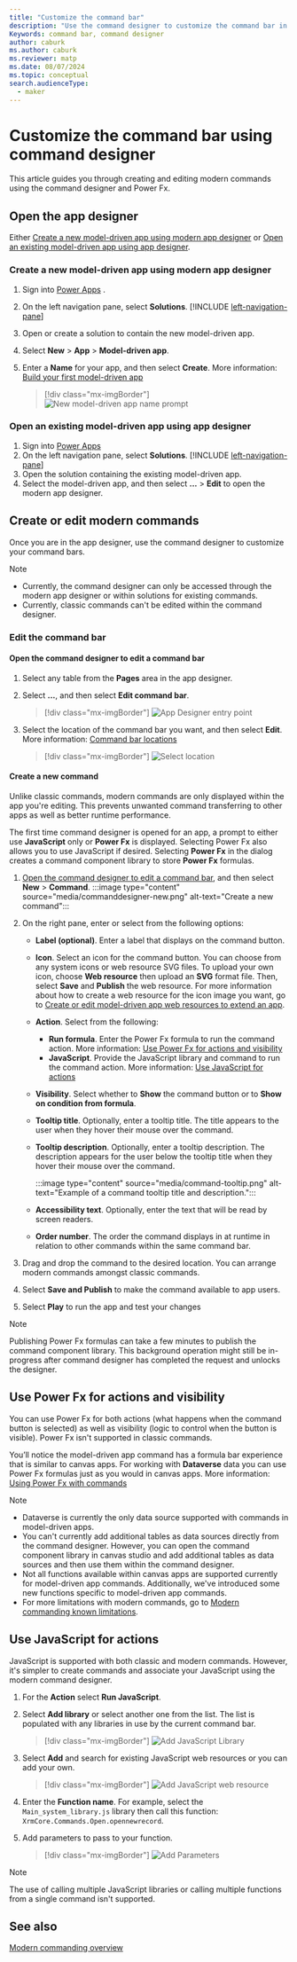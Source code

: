 ```yaml
---
title: "Customize the command bar"
description: "Use the command designer to customize the command bar in model-driven apps in Power Apps."
Keywords: command bar, command designer
author: caburk
ms.author: caburk
ms.reviewer: matp
ms.date: 08/07/2024
ms.topic: conceptual
search.audienceType: 
  - maker
---
```


# Customize the command bar using command designer

This article guides you through creating and editing modern commands using the command designer and Power Fx.
  
## Open the app designer

Either [Create a new model-driven app using modern app designer](#create-a-new-model-driven-app-using-modern-app-designer) or [Open an existing model-driven app using app designer](#open-an-existing-model-driven-app-using-app-designer).

### Create a new model-driven app using modern app designer

1. Sign into [Power Apps](https://make.powerapps.com/?cds-app-module-designer.isCustomPageEnabled=true)
.
1. On the left navigation pane, select **Solutions**. [!INCLUDE [left-navigation-pane](../../includes/left-navigation-pane.md)]
1. Open or create a solution to contain the new model-driven app.
1. Select **New** > **App** > **Model-driven app**.
1. Enter a **Name** for your app, and then select **Create**. More information: [Build your first model-driven app](build-first-model-driven-app.md)

   > [!div class="mx-imgBorder"]
   > ![New model-driven app name prompt](media/add-page-to-model-app/app-designer-name-prompt.png "New model-driven app name prompt")

### Open an existing model-driven app using app designer

1. Sign into [Power Apps](https://make.powerapps.com/?cds-app-module-designer.isCustomPageEnabled=true)
1. On the left navigation pane, select **Solutions**. [!INCLUDE [left-navigation-pane](../../includes/left-navigation-pane.md)]
1. Open the solution containing the existing model-driven app.
1. Select the model-driven app, and then select **...** > **Edit** to open the modern app designer.

## Create or edit modern commands

Once you are in the app designer, use the command designer to customize your command bars.

> [!NOTE]
> - Currently, the command designer can only be accessed through the modern app designer or within solutions for existing commands.
> - Currently, classic commands can't be edited within the command designer.

### Edit the command bar
 
#### Open the command designer to edit a command bar

1. Select any table from the **Pages** area in the app designer.

1. Select **...**, and then select **Edit command bar**.
    > [!div class="mx-imgBorder"]
    > ![App Designer entry point](media/commanddesigner-app-designer-entry-point.png "App Designer entry point")
 
1. Select the location of the command bar you want, and then select **Edit**. More information: [Command bar locations](command-designer-overview.md#command-bar-locations)
    > [!div class="mx-imgBorder"]
    > ![Select location](media/commanddesigner-command-bar-location-selection.png "Select location")
  
#### Create a new command

Unlike classic commands, modern commands are only displayed within the app you're editing. This prevents unwanted command transferring to other apps as well as better runtime performance.

The first time command designer is opened for an app, a prompt to either use **JavaScript** only or **Power Fx** is displayed. Selecting Power Fx also allows you to use JavaScript if desired. Selecting **Power Fx** in the dialog creates a command component library to store **Power Fx** formulas.

1. [Open the command designer to edit a command bar](#open-the-command-designer-to-edit-a-command-bar), and then select **New** >  **Command**.
   :::image type="content" source="media/commanddesigner-new.png" alt-text="Create a new command":::
1. On the right pane, enter or select from the following options:
   - **Label (optional)**. Enter a label that displays on the command button.
   - **Icon**. Select an icon for the command button. You can choose from any system icons or web resource SVG files. To upload your own icon, choose **Web resource** then upload an **SVG** format file. Then, select **Save** and **Publish** the web resource. For more information about how to create a web resource for the icon image you want, go to [Create or edit model-driven app web resources to extend an app](create-edit-web-resources.md).
   - **Action**. Select from the following:
      - **Run formula**. Enter the Power Fx formula to run the command action. More information: [Use Power Fx for actions and visibility](#use-power-fx-for-actions-and-visibility)
      - **JavaScript**. Provide the JavaScript library and command to run the command action. More information: [Use JavaScript for actions](#use-javascript-for-actions)
   - **Visibility**. Select whether to **Show** the command button or to **Show on condition from formula**. 
   - **Tooltip title**. Optionally, enter a tooltip title. The title appears to the user when they hover their mouse over the command.
   - **Tooltip description**. Optionally, enter a tooltip description. The description appears for the user below the tooltip title when they hover their mouse over the command.

      :::image type="content" source="media/command-tooltip.png" alt-text="Example of a command tooltip title and description.":::
   - **Accessibility text**. Optionally, enter the text that will be read by screen readers.
   - **Order number**. The order the command displays in at runtime in relation to other commands within the same command bar.

1. Drag and drop the command to the desired location. You can arrange modern commands amongst classic commands.
1. Select **Save and Publish** to make the command available to app users.
1. Select **Play** to run the app and test your changes 

> [!NOTE]
> Publishing Power Fx formulas can take a few minutes to publish the command component library. This background operation might still be in-progress after command designer has completed the request and unlocks the designer.

## Use Power Fx for actions and visibility

You can use Power Fx for both actions (what happens when the command button is selected) as well as visibility (logic to control when the button is visible). Power Fx isn't supported in classic commands.

You’ll notice the model-driven app command has a formula bar experience that is similar to canvas apps. For working with **Dataverse** data you can use Power Fx formulas just as you would in canvas apps. More information: [Using Power Fx with commands](commanding-use-powerfx.md)

> [!NOTE]
>
> - Dataverse is currently the only data source supported with commands in model-driven apps.
> - You can't currently add additional tables as data sources directly from the command designer. However, you can open the command component library in canvas studio and add additional tables as data sources and then use them within the command designer.
> - Not all functions available within canvas apps are supported currently for model-driven app commands. Additionally, we've introduced some new functions specific to model-driven app commands.
> - For more limitations with modern commands, go to [Modern commanding known limitations](command-designer-limitations.md).
  
## Use JavaScript for actions
  
JavaScript is supported with both classic and modern commands. However, it's simpler to create commands and associate your JavaScript using the modern command designer.
  
1. For the **Action** select **Run JavaScript**.

1. Select **Add library** or select another one from the list. The list is populated with any libraries in use by the current command bar.
 
   > [!div class="mx-imgBorder"]
   > ![Add JavaScript Library](media/commanddesigner-add-javascript-library.png "Add JavaScript Library")

1. Select **Add** and search for existing JavaScript web resources or you can add your own.

    > [!div class="mx-imgBorder"]
    > ![Add JavaScript web resource](media/commanddesigner-add-javaScript-library-modal.png "Add JavaScript web resource")
 
1. Enter the **Function name**. For example, select the `Main_system_library.js` library then call this function: `XrmCore.Commands.Open.opennewrecord`.

1. Add parameters to pass to your function.

    > [!div class="mx-imgBorder"]
    > ![Add Parameters](media/commanddesigner-add-javascript-parameters.png "Add Parameters")

> [!NOTE]
> The use of calling multiple JavaScript libraries or calling multiple functions from a single command isn't supported.
  
## See also

[Modern commanding overview](command-designer-overview.md)
